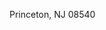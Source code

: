 <Token xmlns:xlink="http://www.w3.org/1999/xlink">Princeton, NJ 08540</Token>

<!--HONumber=Jun16_HO4-->


